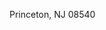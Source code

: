 <Token xmlns:xlink="http://www.w3.org/1999/xlink">Princeton, NJ 08540</Token>

<!--HONumber=Jun16_HO4-->


